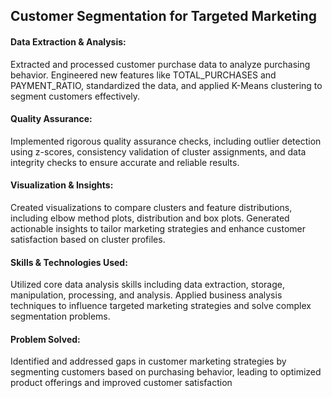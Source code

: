 ## Customer Segmentation for Targeted Marketing
#### Data Extraction & Analysis: 
Extracted and processed customer purchase data to analyze purchasing behavior. Engineered new features like TOTAL_PURCHASES and PAYMENT_RATIO, standardized the data, and applied K-Means clustering to segment customers effectively.

#### Quality Assurance: 
Implemented rigorous quality assurance checks, including outlier detection using z-scores, consistency validation of cluster assignments, and data integrity checks to ensure accurate and reliable results.

#### Visualization & Insights: 
Created visualizations to compare clusters and feature distributions, including elbow method plots, distribution and box plots. Generated actionable insights to tailor marketing strategies and enhance customer satisfaction based on cluster profiles.

#### Skills & Technologies Used:
Utilized core data analysis skills including data extraction, storage, manipulation, processing, and analysis. Applied business analysis techniques to influence targeted marketing strategies and solve complex segmentation problems.

#### Problem Solved: 
Identified and addressed gaps in customer marketing strategies by segmenting customers based on purchasing behavior, leading to optimized product offerings and improved customer satisfaction
